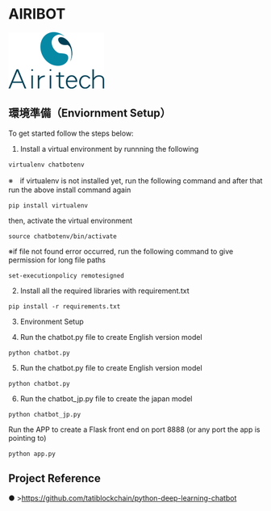 # AIRIBOT
![alt text](images/logo/company_logo.png)

## 環境準備（Enviornment Setup）
To get started follow the steps below:

1. Install a virtual environment by runnning the following
```
virtualenv chatbotenv
```
※　if virtualenv is not installed yet, run the following command and after that run the above install command again
```
pip install virtualenv
```
then, activate the virtual environment
```
source chatbotenv/bin/activate
```
※if file not found error occurred, run the following command to give permission for long file paths
```
set-executionpolicy remotesigned
```

2. Install all the required libraries with requirement.txt
```
pip install -r requirements.txt
```

3. Environment Setup

4. Run the chatbot.py file to create English version model
```
python chatbot.py
```

5. Run the chatbot.py file to create English version model
```
python chatbot.py
```

6. Run the chatbot_jp.py file to create the japan model
```
python chatbot_jp.py
```

Run the APP to create a Flask front end on port 8888 (or any port the app is pointing to)
```
python app.py
```

## Project Reference
● >https://github.com/tatiblockchain/python-deep-learning-chatbot
